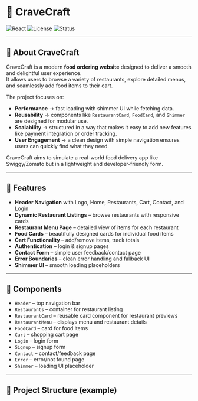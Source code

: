 # 🍴 CraveCraft

![React](https://img.shields.io/badge/React-18-blue?logo=react)
![License](https://img.shields.io/badge/License-MIT-green)
![Status](https://img.shields.io/badge/Status-Under%20Development-orange)


---

## 📖 About CraveCraft
CraveCraft is a modern **food ordering website** designed to deliver a smooth and delightful user experience.  
It allows users to browse a variety of restaurants, explore detailed menus, and seamlessly add food items to their cart.  

The project focuses on:
- **Performance** → fast loading with shimmer UI while fetching data.  
- **Reusability** → components like `RestaurantCard`, `FoodCard`, and `Shimmer` are designed for modular use.  
- **Scalability** → structured in a way that makes it easy to add new features like payment integration or order tracking.  
- **User Engagement** → a clean design with simple navigation ensures users can quickly find what they need.  

CraveCraft aims to simulate a real-world food delivery app like Swiggy/Zomato but in a lightweight and developer-friendly form.

---

## 🚀 Features
- **Header Navigation** with Logo, Home, Restaurants, Cart, Contact, and Login  
- **Dynamic Restaurant Listings** – browse restaurants with responsive cards  
- **Restaurant Menu Page** – detailed view of items for each restaurant  
- **Food Cards** – beautifully designed cards for individual food items  
- **Cart Functionality** – add/remove items, track totals  
- **Authentication** – login & signup pages  
- **Contact Form** – simple user feedback/contact page  
- **Error Boundaries** – clean error handling and fallback UI  
- **Shimmer UI** – smooth loading placeholders  

---

## 🧩 Components
- `Header` – top navigation bar  
- `Restaurants` – container for restaurant listing  
- `RestaurantCard` – reusable card component for restaurant previews  
- `RestaurantMenu` – displays menu and restaurant details  
- `FoodCard` – card for food items  
- `Cart` – shopping cart page  
- `Login` – login form  
- `Signup` – signup form  
- `Contact` – contact/feedback page  
- `Error` – error/not found page  
- `Shimmer` – loading UI placeholder  

---

## 📂 Project Structure (example)
